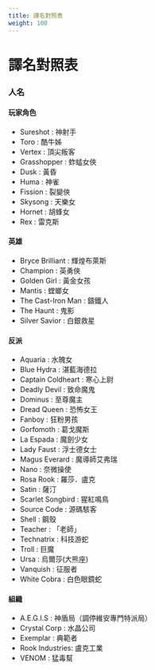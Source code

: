```yaml
---
title: 譯名對照表
weight: 100
---
```

# 譯名對照表


### 人名
#### 玩家角色
* Sureshot : 神射手
* Toro : 酷牛姊
* Vertex : 頂尖叛客
* Grasshopper : 蚱蜢女俠
* Dusk : 黃昏
* Huma : 神雀
* Fission : 裂變俠
* Skysong : 天樂女
* Hornet : 胡蜂女
* Rex : 雷克斯

#### 英雄
* Bryce Brilliant : 輝煌布萊斯
* Champion : 英勇俠
* Golden Girl : 黃金女孩
* Mantis : 螳螂女
* The Cast-Iron Man : 鑄鐵人
* The Haunt : 鬼影
* Silver Savior : 白銀救星

#### 反派
* Aquaria : 水魄女
* Blue Hydra : 湛藍海德拉
* Captain Coldheart : 寒心上尉
* Deadly Devil : 致命魔鬼
* Dominus : 至尊魔主
* Dread Queen : 恐怖女王
* Fanboy : 狂粉男孩
* Gorfomoth : 葛戈魔斯
* La Espada : 魔劍少女
* Lady Faust : 浮士德女士
* Magus Everard : 魔導師艾弗瑞
* Nano : 奈微操使
* Rosa Rook : 羅莎．盧克
* Satin : 薩汀
* Scarlet Songbird : 猩紅鳴鳥
* Source Code : 源碼駭客
* Shell : 鋼殼
* Teacher : 「老師」
* Technatrix : 科技游蛇
* Troll : 巨魔
* Ursa : 烏爾莎(大熊座)
* Vanquish : 征服者
* White Cobra : 白色眼鏡蛇

#### 組織
* A.E.G.I.S : 神盾局（調停維安專門特派局）
* Crystal Corp : 水晶公司
* Exemplar : 典範者
* Rook Industries: 盧克工業
* VENOM : 猛毒幫
